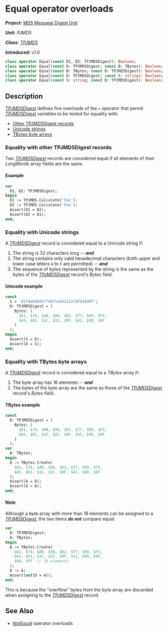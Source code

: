 # Equal operator overloads

***Project:*** [MD5 Message Digest Unit](../API.md)

***Unit:*** _PJMD5_

***Class:*** [_TPJMD5_](./TPJMD5.md)

***Introduced:*** v1.0

```pascal
class operator Equal(const D1, D2: TPJMD5Digest): Boolean;
class operator Equal(const D: TPJMD5Digest; const B: TBytes): Boolean;
class operator Equal(const B: TBytes; const D: TPJMD5Digest): Boolean;
class operator Equal(const D: TPJMD5Digest; const S: string): Boolean;
class operator Equal(const S: string; const D: TPJMD5Digest): Boolean;
```

## Description

[_TPJMD5Digest_](./TPJMD5Digest.md) defines five overloads of the `=` operator that permit [_TPJMD5Digest_](./TPJMD5Digest.md) variables to be tested for equality with:

* [Other TPJMD5Digest records](#equality-with-other-tpjmd5digest-records)
* [Unicode strings](#equality-with-unicode-strings)
* [TBytes byte arrays](#equality-with-tbytes-byte-arrays)

### Equality with other TPJMD5Digest records

Two [_TPJMD5Digest_](./TPJMD5Digest.md) records are considered equal if all elements of their _LongWords_ array fields are the same.

#### Example

```pascal
var
  D1, D2: TPJMD5Digest;
begin
  D1 := TPJMD5.Calculate('Foo');
  D2 := TPJMD5.Calculate('Foo');
  Assert(D1 = D2);
  Assert(D2 = D1);
end;
```

### Equality with Unicode strings

A [_TPJMD5Digest_](./TPJMD5Digest.md) record is considered equal to a Unicode string if:

1. The string is 32 characters long -- ***and***
2. The string contains only valid hexadecimal characters (both upper and lower case letters `A` to `F` are permitted) -- ***and***
3. The sequence of bytes represented by the string is the same as the bytes of the [_TPJMD5Digest_](./TPJMD5Digest.md) record's _Bytes_ field.

#### Unicode example

```pascal
const
  S = 'd174ab98d277d9f5a5611c2c9f419d9f';
  D: TPJMD5Digest = (
    Bytes: (
      $D1, $74, $AB, $98, $D2, $77, $D9, $F5,
      $A5, $61, $1C, $2C, $9F, $41, $9D, $9F
    )
  );
begin
  Assert(S = D);
  Assert(D = S);
end;
```

### Equality with TBytes byte arrays

A [_TPJMD5Digest_](./TPJMD5Digest.md) record is considered equal to a _TBytes_ array if:

1. The byte array has 16 elements -- ***and***
2. The bytes of the byte array are the same as those of the [_TPJMD5Digest_](./TPJMD5Digest.md) record's _Bytes_ field.

#### TBytes example

```pascal
const
  D: TPJMD5Digest = (
    Bytes: (
      $D1, $74, $AB, $98, $D2, $77, $D9, $F5,
      $A5, $61, $1C, $2C, $9F, $41, $9D, $9F
    )
  );
var
  A: TBytes;
begin
  A := TBytes.Create(
    $D1, $74, $AB, $98, $D2, $77, $D9, $F5,
    $A5, $61, $1C, $2C, $9F, $41, $9D, $9F
  );
  Assert(A = D);
  Assert(D = A);
end;
```

#### Note

Although a byte array with more than 16 elements can be assigned to a [_TPJMD5Digest_](./TPJMD5Digest.md), the two items ***do not*** compare equal:

```pascal
var
  D: TPJMD5Digest;
  A: TBytes;
begin
  A := TBytes.Create(
    $D1, $74, $AB, $98, $D2, $77, $D9, $F5,
    $A5, $61, $1C, $2C, $9F, $41, $9D, $9F,
    $00, $FF  // 18 elements
  );
  D := A;
  Assert(not(D = A));
end;
```

This is because the "overflow" bytes from the byte array are discarded when assigning to the [_TPJMD5Digest_](./TPJMD5Digest.md) record.

## See Also

* [_NotEqual_](./TPJMD5Digest-NotEqual.md) operator overloads
